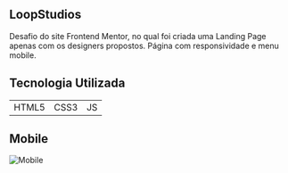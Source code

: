 <h2>LoopStudios</h2>

Desafio do site Frontend Mentor, no qual foi criada uma Landing Page apenas com os designers propostos.
Página com responsividade e menu mobile.

<h2>Tecnologia Utilizada</h2>

<table>
  <tr>
    <td>HTML5</td>
    <td>CSS3</td>
    <td>JS</td>
  </tr>
</table>


<h2>Mobile</h2>

![Mobile](https://user-images.githubusercontent.com/14211289/122258746-c7b01c80-cea7-11eb-9972-86a7db7a19c1.gif)
